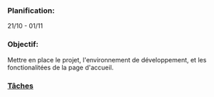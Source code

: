 ### Planification: 
21/10 - 01/11

### Objectif:
Mettre en place le projet, l'environnement de développement, et les fonctionalitées de la page d'accueil.

### [Tâches](Task0.md) 